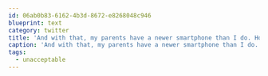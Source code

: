 ```yaml
---
id: 06ab0b83-6162-4b3d-8672-e8268048c946
blueprint: text
category: twitter
title: 'And with that, my parents have a newer smartphone than I do. How did this happen #unacceptable'
caption: 'And with that, my parents have a newer smartphone than I do. How did this happen <span class="hashtag hashtag_local">#<a href="http://tweettemp.darylchymko.ca/?tag=unacceptable">unacceptable</a>'
tags:
  - unacceptable
---
```

